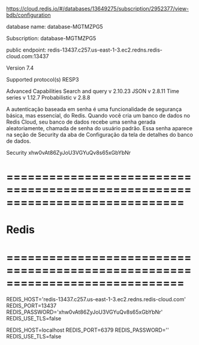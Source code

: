 https://cloud.redis.io/#/databases/13649275/subscription/2952377/view-bdb/configuration


database name:
database-MGTMZPG5

Subscription:
database-MGTMZPG5

public endpoint:
redis-13437.c257.us-east-1-3.ec2.redns.redis-cloud.com:13437

Version
7.4

Supported protocol(s)
RESP3

Advanced Capabilities
Search and query
v 2.10.23
JSON
v 2.8.11
Time series
v 1.12.7
Probabilistic
v 2.8.8

A autenticação baseada em senha é uma funcionalidade de segurança básica, mas essencial, do Redis. Quando você cria um banco de dados no Redis Cloud, seu banco de dados recebe uma senha gerada aleatoriamente, chamada de senha do usuário padrão.
Essa senha aparece na seção de Security da aba de Configuração da tela de detalhes do banco de dados.

Security
xhw0vAt86ZyJoU3VGYuQv8s65xGbYbNr


# =============================================================================
# Redis
# =============================================================================
REDIS_HOST='redis-13437.c257.us-east-1-3.ec2.redns.redis-cloud.com'
REDIS_PORT=13437
REDIS_PASSWORD='xhw0vAt86ZyJoU3VGYuQv8s65xGbYbNr'
REDIS_USE_TLS=false

REDIS_HOST=localhost
REDIS_PORT=6379
REDIS_PASSWORD=''
REDIS_USE_TLS=false

